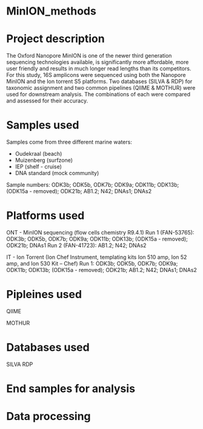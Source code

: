 # MinION_methods

# Project description
The Oxford Nanopore MinION is one of the newer third generation sequencing technologies available, is significantly more affordable, more user friendly and results in much longer read lengths than its competitors. For this study, 16S amplicons were sequenced using both the Nanopore MinION and the Ion torrent S5 platforms. Two databases (SILVA & RDP) for taxonomic assignment and two common pipelines (QIIME & MOTHUR) were used for downstream analysis. The combinations of each were compared and assessed for their accuracy. 

# Samples used
Samples come from three different marine waters:
- Oudekraal (beach)
- Muizenberg (surfzone)
- IEP (shelf - cruise)
- DNA standard (mock community)

Sample numbers: ODK3b; ODK5b, ODK7b; ODK9a; ODK11b; ODK13b; (ODK15a - removed); ODK21b; AB1.2; N42; DNAs1; DNAs2

# Platforms used
ONT - MinION sequencing (flow cells chemistry R9.4.1)
  Run 1 (FAN-53765): ODK3b; ODK5b, ODK7b; ODK9a; ODK11b; ODK13b; (ODK15a - removed); ODK21b; DNAs1
  Run 2 (FAN-41723): AB1.2; N42; DNAs2

IT - Ion Torrent (Ion Chef Instrument, templating kits Ion 510 amp, Ion 52 amp, and Ion 530 Kit – Chef)
  Run 1: ODK3b; ODK5b, ODK7b; ODK9a; ODK11b; ODK13b; (ODK15a - removed); ODK21b; AB1.2; N42; DNAs1; DNAs2

# Pipleines used
QIIME

MOTHUR

# Databases used
SILVA
RDP

# End samples for analysis

# Data processing
